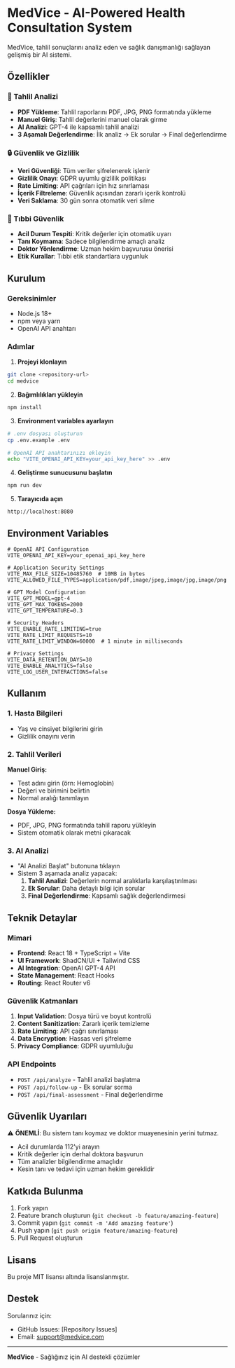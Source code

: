 # MedVice - AI-Powered Health Consultation System

MedVice, tahlil sonuçlarını analiz eden ve sağlık danışmanlığı sağlayan gelişmiş bir AI sistemi.

## Özellikler

### 🧪 Tahlil Analizi
- **PDF Yükleme**: Tahlil raporlarını PDF, JPG, PNG formatında yükleme
- **Manuel Giriş**: Tahlil değerlerini manuel olarak girme
- **AI Analizi**: GPT-4 ile kapsamlı tahlil analizi
- **3 Aşamalı Değerlendirme**: İlk analiz → Ek sorular → Final değerlendirme

### 🔒 Güvenlik ve Gizlilik
- **Veri Güvenliği**: Tüm veriler şifrelenerek işlenir
- **Gizlilik Onayı**: GDPR uyumlu gizlilik politikası
- **Rate Limiting**: API çağrıları için hız sınırlaması
- **İçerik Filtreleme**: Güvenlik açısından zararlı içerik kontrolü
- **Veri Saklama**: 30 gün sonra otomatik veri silme

### 🏥 Tıbbi Güvenlik
- **Acil Durum Tespiti**: Kritik değerler için otomatik uyarı
- **Tanı Koymama**: Sadece bilgilendirme amaçlı analiz
- **Doktor Yönlendirme**: Uzman hekim başvurusu önerisi
- **Etik Kurallar**: Tıbbi etik standartlara uygunluk

## Kurulum

### Gereksinimler
- Node.js 18+
- npm veya yarn
- OpenAI API anahtarı

### Adımlar

1. **Projeyi klonlayın**
```bash
git clone <repository-url>
cd medvice
```

2. **Bağımlılıkları yükleyin**
```bash
npm install
```

3. **Environment variables ayarlayın**
```bash
# .env dosyası oluşturun
cp .env.example .env

# OpenAI API anahtarınızı ekleyin
echo "VITE_OPENAI_API_KEY=your_api_key_here" >> .env
```

4. **Geliştirme sunucusunu başlatın**
```bash
npm run dev
```

5. **Tarayıcıda açın**
```
http://localhost:8080
```

## Environment Variables

```env
# OpenAI API Configuration
VITE_OPENAI_API_KEY=your_openai_api_key_here

# Application Security Settings
VITE_MAX_FILE_SIZE=10485760  # 10MB in bytes
VITE_ALLOWED_FILE_TYPES=application/pdf,image/jpeg,image/jpg,image/png

# GPT Model Configuration
VITE_GPT_MODEL=gpt-4
VITE_GPT_MAX_TOKENS=2000
VITE_GPT_TEMPERATURE=0.3

# Security Headers
VITE_ENABLE_RATE_LIMITING=true
VITE_RATE_LIMIT_REQUESTS=10
VITE_RATE_LIMIT_WINDOW=60000  # 1 minute in milliseconds

# Privacy Settings
VITE_DATA_RETENTION_DAYS=30
VITE_ENABLE_ANALYTICS=false
VITE_LOG_USER_INTERACTIONS=false
```

## Kullanım

### 1. Hasta Bilgileri
- Yaş ve cinsiyet bilgilerini girin
- Gizlilik onayını verin

### 2. Tahlil Verileri
**Manuel Giriş:**
- Test adını girin (örn: Hemoglobin)
- Değeri ve birimini belirtin
- Normal aralığı tanımlayın

**Dosya Yükleme:**
- PDF, JPG, PNG formatında tahlil raporu yükleyin
- Sistem otomatik olarak metni çıkaracak

### 3. AI Analizi
- "AI Analizi Başlat" butonuna tıklayın
- Sistem 3 aşamada analiz yapacak:
  1. **Tahlil Analizi**: Değerlerin normal aralıklarla karşılaştırılması
  2. **Ek Sorular**: Daha detaylı bilgi için sorular
  3. **Final Değerlendirme**: Kapsamlı sağlık değerlendirmesi

## Teknik Detaylar

### Mimari
- **Frontend**: React 18 + TypeScript + Vite
- **UI Framework**: ShadCN/UI + Tailwind CSS
- **AI Integration**: OpenAI GPT-4 API
- **State Management**: React Hooks
- **Routing**: React Router v6

### Güvenlik Katmanları
1. **Input Validation**: Dosya türü ve boyut kontrolü
2. **Content Sanitization**: Zararlı içerik temizleme
3. **Rate Limiting**: API çağrı sınırlaması
4. **Data Encryption**: Hassas veri şifreleme
5. **Privacy Compliance**: GDPR uyumluluğu

### API Endpoints
- `POST /api/analyze` - Tahlil analizi başlatma
- `POST /api/follow-up` - Ek sorular sorma
- `POST /api/final-assessment` - Final değerlendirme

## Güvenlik Uyarıları

⚠️ **ÖNEMLİ**: Bu sistem tanı koymaz ve doktor muayenesinin yerini tutmaz.

- Acil durumlarda 112'yi arayın
- Kritik değerler için derhal doktora başvurun
- Tüm analizler bilgilendirme amaçlıdır
- Kesin tanı ve tedavi için uzman hekim gereklidir

## Katkıda Bulunma

1. Fork yapın
2. Feature branch oluşturun (`git checkout -b feature/amazing-feature`)
3. Commit yapın (`git commit -m 'Add amazing feature'`)
4. Push yapın (`git push origin feature/amazing-feature`)
5. Pull Request oluşturun

## Lisans

Bu proje MIT lisansı altında lisanslanmıştır.

## Destek

Sorularınız için:
- GitHub Issues: [Repository Issues]
- Email: support@medvice.com

---

**MedVice** - Sağlığınız için AI destekli çözümler